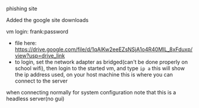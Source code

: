 phishing site

Added the google site downloads

vm login: frank:password
  - file here: https://drive.google.com/file/d/1qAlKw2eeEZsNSjA1o4R40MIL_8xFduxp/view?usp=drive_link
  - to login, set the network adapter as bridged(can't be done properly on school wifi), then login to the started vm, and type `ip a` this will show the ip address used, on your host machine this is where you can connect to the server

when connecting normally for system configuration note that this is a headless server(no gui)
